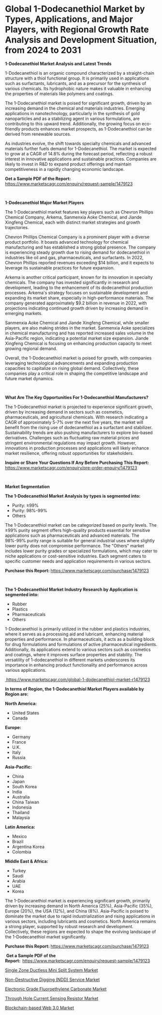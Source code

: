 <p><h1>Global 1-Dodecanethiol Market by Types, Applications, and Major Players, with Regional Growth Rate Analysis and Development Situation, from 2024 to 2031</h1></p><p><strong>1-Dodecanethiol Market Analysis and Latest Trends</strong></p>
<p><p>1-Dodecanethiol is an organic compound characterized by a straight-chain structure with a thiol functional group. It is primarily used in applications such as surfactants, lubricants, and as a precursor for the synthesis of various chemicals. Its hydrophobic nature makes it valuable in enhancing the properties of materials like polymers and coatings.</p><p>The 1-Dodecanethiol market is poised for significant growth, driven by an increasing demand in the chemical and materials industries. Emerging applications in nanotechnology, particularly in the synthesis of gold nanoparticles and as a stabilizing agent in various formulations, are contributing to this upward trend. Additionally, the growing focus on eco-friendly products enhances market prospects, as 1-Dodecanethiol can be derived from renewable sources.</p><p>As industries evolve, the shift towards specialty chemicals and advanced materials further fuels demand for 1-Dodecanethiol. The market is expected to grow at a CAGR of 14.8% during the forecast period, reflecting a robust interest in innovative applications and sustainable practices. Companies are likely to invest in R&D to expand product offerings and maintain competitiveness in a rapidly changing economic landscape.</p></p>
<p><strong>Get a Sample PDF of the Report:&nbsp;</strong> <a href="https://www.marketscagr.com/enquiry/request-sample/1479123?utm_campaign=1848&utm_medium=2&utm_source=Github&utm_content=ia&utm_term=09122024&utm_id=1-dodecanethiol">https://www.marketscagr.com/enquiry/request-sample/1479123</a></p>
<p>&nbsp;</p>
<p><strong>1-Dodecanethiol Major Market Players</strong></p>
<p><p>The 1-Dodecanethiol market features key players such as Chevron Phillips Chemical Company, Arkema, Sanmenxia Aoke Chemical, and Jiande Xingfeng Chemical, each with distinct market strategies and growth trajectories. </p><p>Chevron Phillips Chemical Company is a prominent player with a diverse product portfolio. It boasts advanced technology for chemical manufacturing and has established a strong global presence. The company is experiencing steady growth due to rising demand for dodecanethiol in industries like oil and gas, pharmaceuticals, and surfactants. In 2022, Chevron Phillips reported revenues exceeding $14 billion, and it expects to leverage its sustainable practices for future expansion.</p><p>Arkema is another critical participant, known for its innovation in specialty chemicals. The company has invested significantly in research and development, leading to the enhancement of its dodecanethiol production processes. Arkema's strategy focuses on sustainable development and expanding its market share, especially in high-performance materials. The company generated approximately $9.2 billion in revenue in 2022, with projections indicating continued growth driven by increasing demand in emerging markets.</p><p>Sanmenxia Aoke Chemical and Jiande Xingfeng Chemical, while smaller players, are also making strides in the market. Sanmenxia Aoke specializes in chemical manufacturing and has reported increased sales volume in the Asia-Pacific region, indicating a potential market size expansion. Jiande Xingfeng Chemical is focusing on enhancing production capacity to meet growing regional demand.</p><p>Overall, the 1-Dodecanethiol market is poised for growth, with companies leveraging technological advancements and expanding production capacities to capitalize on rising global demand. Collectively, these companies play a critical role in shaping the competitive landscape and future market dynamics.</p></p>
<p>&nbsp;</p>
<p><strong>What Are The Key Opportunities For 1-Dodecanethiol Manufacturers?</strong></p>
<p><p>The 1-Dodecanethiol market is projected to experience significant growth, driven by increasing demand in sectors such as cosmetics, pharmaceuticals, and agricultural chemicals. With research indicating a CAGR of approximately 5-7% over the next five years, the market will benefit from the rising use of dodecanethiol as a surfactant and stabilizer. Sustainability trends are also pushing manufacturers to explore bio-based derivatives. Challenges such as fluctuating raw material prices and stringent environmental regulations may impact growth. However, innovations in production processes and applications will likely enhance market resilience, offering robust opportunities for stakeholders.</p></p>
<p><strong>Inquire or Share Your Questions If Any Before Purchasing This Report:</strong> <a href="https://www.marketscagr.com/enquiry/pre-order-enquiry/1479123?utm_campaign=1848&utm_medium=2&utm_source=Github&utm_content=ia&utm_term=09122024&utm_id=1-dodecanethiol">https://www.marketscagr.com/enquiry/pre-order-enquiry/1479123</a></p>
<p>&nbsp;</p>
<p><strong>Market Segmentation</strong></p>
<p><strong>The 1-Dodecanethiol Market Analysis by types is segmented into:</strong></p>
<p><ul><li>Purity: ≥99%</li><li>Purity: 98%-99%</li><li>Others</li></ul></p>
<p><p>The 1-Dodecanethiol market can be categorized based on purity levels. The ≥99% purity segment offers high-quality products essential for sensitive applications such as pharmaceuticals and advanced materials. The 98%-99% purity range is suitable for general industrial uses where slightly lower purity does not compromise performance. The "Others" market includes lower purity grades or specialized formulations, which may cater to niche applications or cost-sensitive industries. Each segment caters to specific customer needs and application requirements in various sectors.</p></p>
<p><strong>Purchase this Report:&nbsp;</strong><a href="https://www.marketscagr.com/purchase/1479123?utm_campaign=1848&utm_medium=2&utm_source=Github&utm_content=ia&utm_term=09122024&utm_id=1-dodecanethiol">https://www.marketscagr.com/purchase/1479123</a></p>
<p>&nbsp;</p>
<p><strong>The 1-Dodecanethiol Market Industry Research by Application is segmented into:</strong></p>
<p><ul><li>Rubber</li><li>Plastics</li><li>Pharmaceuticals</li><li>Others</li></ul></p>
<p><p>1-Dodecanethiol is primarily utilized in the rubber and plastics industries, where it serves as a processing aid and lubricant, enhancing material properties and performance. In pharmaceuticals, it acts as a building block for drug formulations and formulations of active pharmaceutical ingredients. Additionally, its applications extend to various sectors such as cosmetics and coatings, where it improves surface properties and stability. The versatility of 1-dodecanethiol in different markets underscores its importance in enhancing product functionality and performance across various applications.</p></p>
<p><a href="https://www.marketscagr.com/global-1-dodecanethiol-market-r1479123?utm_campaign=1848&utm_medium=2&utm_source=Github&utm_content=ia&utm_term=09122024&utm_id=1-dodecanethiol">&nbsp;https://www.marketscagr.com/global-1-dodecanethiol-market-r1479123</a></p>
<p><strong>In terms of Region, the 1-Dodecanethiol Market Players available by Region are:</strong></p>
<p>
    <p> <strong> North America: </strong>
        <ul>
            <li>United States</li>
            <li>Canada</li>
        </ul>
        </p> 
    <p> <strong> Europe: </strong>
        <ul>
            <li>Germany</li>
            <li>France</li>
            <li>U.K.</li>
            <li>Italy</li>
            <li>Russia</li>
        </ul>
        </p> 
    <p> <strong> Asia-Pacific: </strong>
        <ul>
            <li>China</li>
            <li>Japan</li>
            <li>South Korea</li>
            <li>India</li>
            <li>Australia</li>
            <li>China Taiwan</li>
            <li>Indonesia</li>
            <li>Thailand</li>
            <li>Malaysia</li>
        </ul>
        </p> 
    <p> <strong> Latin America: </strong>
        <ul>
            <li>Mexico</li>
            <li>Brazil</li>
            <li>Argentina Korea</li>
            <li>Colombia</li>
        </ul>
        </p> 
    <p> <strong> Middle East & Africa: </strong>
        <ul>
            <li>Turkey</li>
            <li>Saudi</li>
            <li>Arabia</li>
            <li>UAE</li>
            <li>Korea</li>
        </ul>
    </p>
    </p>
<p><p>The 1-Dodecanethiol market is experiencing significant growth, primarily driven by increasing demand in North America (25%), Asia-Pacific (35%), Europe (20%), the USA (12%), and China (8%). Asia-Pacific is poised to dominate the market due to rapid industrialization and rising applications in various sectors, including lubricants and cosmetics. North America remains a strong player, supported by robust research and development. Collectively, these regions are expected to shape the evolving landscape of the 1-Dodecanethiol market significantly.</p></p>
<p><strong>Purchase this Report: </strong><a href="https://www.marketscagr.com/purchase/1479123?utm_campaign=1848&utm_medium=2&utm_source=Github&utm_content=ia&utm_term=09122024&utm_id=1-dodecanethiol">https://www.marketscagr.com/purchase/1479123</a></p>
<p>&nbsp;<strong>Get a Sample PDF of the Report:&nbsp;&nbsp;</strong><a href="https://www.marketscagr.com/enquiry/request-sample/1479123?utm_campaign=1848&utm_medium=2&utm_source=Github&utm_content=ia&utm_term=09122024&utm_id=1-dodecanethiol">https://www.marketscagr.com/enquiry/request-sample/1479123</a></p>
<p><strong></strong></p>
<p><p><a href="https://www.linkedin.com/pulse/compreh-proposis-fbaif?utm_campaign=1848&utm_medium=2&utm_source=Github&utm_content=ia&utm_term=09122024&utm_id=1-dodecanethiol">Single Zone Ductless Mini Split System Market</a></p><p><a href="https://www.linkedin.com/pulse/non-destructive-digging-ndd-service-market-research-report-business-1axte?utm_campaign=1848&utm_medium=2&utm_source=Github&utm_content=ia&utm_term=09122024&utm_id=1-dodecanethiol">Non-Destructive Digging (NDD) Service Market</a></p><p><a href="https://www.linkedin.com/pulse/rising-demand-electronic-grade-fluoroethylene-carbonate-market-i5byf?utm_campaign=1848&utm_medium=2&utm_source=Github&utm_content=ia&utm_term=09122024&utm_id=1-dodecanethiol">Electronic Grade Fluoroethylene Carbonate Market</a></p><p><a href="https://www.linkedin.com/pulse/estimating-size-through-hole-current-sensing-resistor-market-aqq6f?utm_campaign=1848&utm_medium=2&utm_source=Github&utm_content=ia&utm_term=09122024&utm_id=1-dodecanethiol">Through Hole Current Sensing Resistor Market</a></p><p><a href="https://www.linkedin.com/pulse/exploring-growth-opportunities-blockchain-based-web-30-market-ljzme?utm_campaign=1848&utm_medium=2&utm_source=Github&utm_content=ia&utm_term=09122024&utm_id=1-dodecanethiol">Blockchain-based Web 3.0 Market</a></p></p>